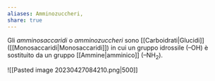 ```yaml
---
aliases: Amminozuccheri,
share: true
---
```

Gli *amminosaccaridi* o *amminozuccheri* sono [[Carboidrati|Glucidi]] ([[Monosaccaridi|Monosaccaridi]]) in cui un gruppo idrossile (–OH) è sostituito da un gruppo [[Ammine|amminico]] (–NH<sub>2</sub>).

![[Pasted image 20230427084210.png|500]]